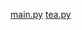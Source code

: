 <a href="https://lemon4ik6484.github.io/TeaBot/main.py">main.py</a>
<a href="https://lemon4ik6484.github.io/TeaBot/tea.py">tea.py</a>
